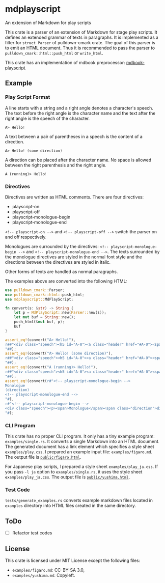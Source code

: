 # mdplayscript

An extension of Markdown for play scripts

This crate is a parser of an extension of Markdown for stage play scripts.
It defines an extended grammar of texts in paragraphs.
It is implemented as a filter for `struct Parser` of pulldown-cmark crate.
The goal of this parser is to emit an HTML document.
Thus it is recommended to pass the parser to `pulldown_cmark::html::push_html` or `write_html`.

This crate has an implementation of mdbook preprocessor:
[mdbook-playscript](https://github.com/ShotaroTsuji/mdbook-playscript).

## Example

### Play Script Format

A line starts with a string and a right angle denotes a character's speech.
The text before the right angle is the character name and the text after the right angle
is the speech of the character.

```ignore
A> Hello!
```

A text between a pair of parentheses in a speech is the content of a direction.

```ignore
A> Hello! (some direction)
```

A direction can be placed after the character name.
No space is allowed between the right parenthesis and the right angle.

```ignore
A (running)> Hello!
```

### Directives

Directives are written as HTML comments.
There are four directives:
- playscript-on
- playscript-off
- playscript-monologue-begin
- playscript-monologue-end

`<!-- playscript-on -->` and `<!-- playscript-off -->` switch the parser on and off
respectively.

Monologues are surrounded by the directives: `<!-- playscript-monologue-begin -->`
and `<!-- playscript-monologue-end -->`.
The texts surrounded by the monologue directives are styled in the normal font style and the
directions between the directives are styled in italic.

Other forms of texts are handled as normal paragraphs.

The examples above are converted into the following HTML:

```rust
use pulldown_cmark::Parser;
use pulldown_cmark::html::push_html;
use mdplayscript::MdPlayScript;

fn convert(s: &str) -> String {
    let p = MdPlayScript::new(Parser::new(s));
    let mut buf = String::new();
    push_html(&mut buf, p);
    buf
}

assert_eq!(convert("A> Hello!"),
r##"<div class="speech"><h5 id="A-0"><a class="header" href="#A-0"><span class="character">A</span></a></h5><p><span>Hello!</span></p></div>
"##);
assert_eq!(convert("A> Hello! (some direction)"),
r##"<div class="speech"><h5 id="A-0"><a class="header" href="#A-0"><span class="character">A</span></a></h5><p><span>Hello!</span><span class="direction">some direction</span></p></div>
"##);
assert_eq!(convert("A (running)> Hello!"),
r##"<div class="speech"><h5 id="A-0"><a class="header" href="#A-0"><span class="character">A</span><span class="direction">running</span></a></h5><p><span>Hello!</span></p></div>
"##);
assert_eq!(convert(r#"<!-- playscript-monologue-begin -->
Monologue
(direction)
<!-- playscript-monologue-end -->
"#),
r#"<!-- playscript-monologue-begin -->
<div class="speech"><p><span>Monologue</span><span class="direction">direction</span></p></div><!-- playscript-monologue-end -->
"#);
```

### CLI Program

This crate has no proper CLI program. It only has a tiny example program: `examples/single.rs`.
It converts a single Markdown into an HTML document.
The generated document has a link element which specifies a style sheet `examples/play.css`.
I prepared an example input file: `examples/figaro.md`.
The output file is
[`public/figaro.html`](https://shotarotsuji.github.io/mdplayscript/figaro.html).

For Japanese play scripts, I prepared a style sheet `examples/play_ja.css`.
If you pass `-l ja` option to `examples/single.rs`, it uses the style sheet
`examples/play_ja.css`.
The output file is
[`public/yushima.html`](https://shotarotsuji.github.io/mdplayscript/yushima.html).

### Test Code

`tests/generate_examples.rs` converts example markdown files located in `examples` directory into HTML files created in the same directory.

## ToDo

- [ ] Refactor test codes

## License

This crate is licensed under MIT License except the following files:
- `examples/figaro.md`: CC-BY-SA 3.0,
- `examples/yushima.md`: Copyleft.
